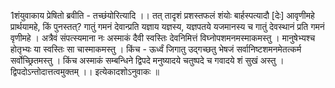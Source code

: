 

  
1शंयुवाकाय प्रेषितो ब्रवीति - तच्छंयोरित्यादि ।। तत् तादृशं प्रशस्तफलं शंयोः बार्हस्पत्यादौ [देः] आवृणीमहे प्रार्थयामहे, किं पुनस्तत्? गातुं गमनं देवान्प्रति यज्ञाय यज्ञस्य, यज्ञपतये यजमानस्य च गातुं देवस्थानं प्रति गमनं वृणीमहे । अत्रैवं संपत्स्यमाना नः अस्माकं दैवी स्वस्तिः देवनिमित्तं विघ्नोपशमनमस्माकमस्तु । मानुषेभ्यश्च होतृभ्यः या स्वस्तिः सा चास्माकमस्तु । किंच - ऊर्ध्वं जिगातु उद्गच्छतु भेषजं सर्वानिष्टशमनमेतत्कर्म सर्वोच्छ्रितमस्तु । किंच अस्माकं सम्बन्धिने द्विपदे मनुष्यादये चतुष्पदे च गवादये शं सुखं अस्तु । द्विपदोऽन्तोदात्तत्वमुक्तम् ।।
इत्येकादशोऽनुवाकः ॥  
